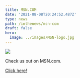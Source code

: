 ```yaml
---
title: MSN.COM
date: '2021-08-08T20:24:52.487Z'
type: news
path: /inthenews/msn-com
draft: false
hero:
  image: ../images/MSN-logo.jpg
---
```

![](http://localhost:8000/static/82159df7cc0895e0552db75a7624db2b/89f0c/MSN-logo.jpg)

Check us out on MSN.com.

[Click here!](https://www.msn.com/en-us/lifestyle/family/central-iowa-teen-to-help-send-feminine-hygiene-products-to-kenya/vp-AAMZVrB)